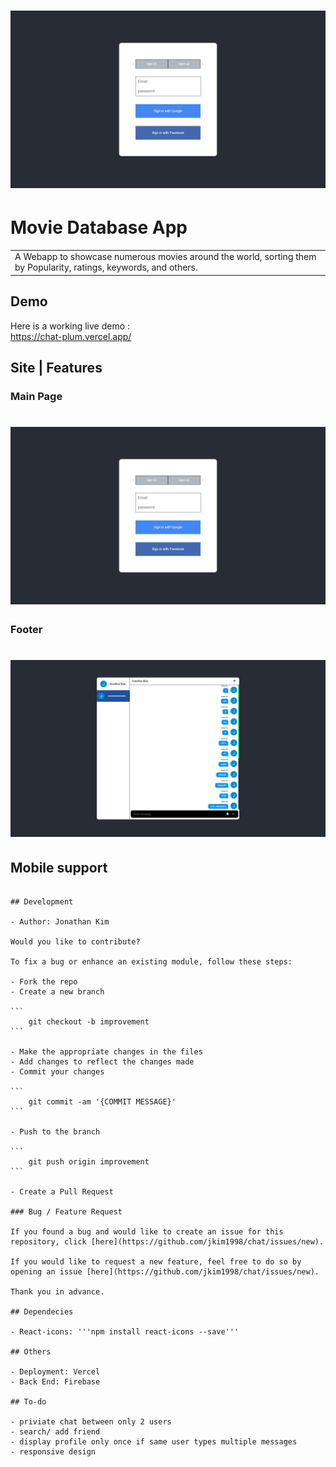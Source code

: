 # ![WebApp](https://github.com/jkim1998/chat/blob/main/screenshot/1.png)

# Movie Database App

<table>
<tr>
<td>
  A Webapp to showcase numerous movies around the world, sorting them by Popularity, ratings, keywords, and others. 
</td>
</tr>
</table>

## Demo

Here is a working live demo :  
https://chat-plum.vercel.app/

## Site | Features

### Main Page

# ![WebApp](https://github.com/jkim1998/chat/blob/main/screenshot/1.png)

### Footer


# ![WebApp](https://github.com/jkim1998/chat/blob/main/screenshot/2.png)


## Mobile support

~~~This WebApp is fully compatible with mobile devices of all sizes and all OS's, and consistent improvements are being made.~~~

## Development

- Author: Jonathan Kim

Would you like to contribute?

To fix a bug or enhance an existing module, follow these steps:

- Fork the repo
- Create a new branch

```
    git checkout -b improvement
```

- Make the appropriate changes in the files
- Add changes to reflect the changes made
- Commit your changes

```
    git commit -am '{COMMIT MESSAGE}'
```

- Push to the branch

```
    git push origin improvement
```

- Create a Pull Request

### Bug / Feature Request

If you found a bug and would like to create an issue for this repository, click [here](https://github.com/jkim1998/chat/issues/new).

If you would like to request a new feature, feel free to do so by opening an issue [here](https://github.com/jkim1998/chat/issues/new).

Thank you in advance.

## Dependecies

- React-icons: '''npm install react-icons --save'''

## Others

- Deployment: Vercel
- Back End: Firebase

## To-do

- priviate chat between only 2 users 
- search/ add friend
- display profile only once if same user types multiple messages 
- responsive design
